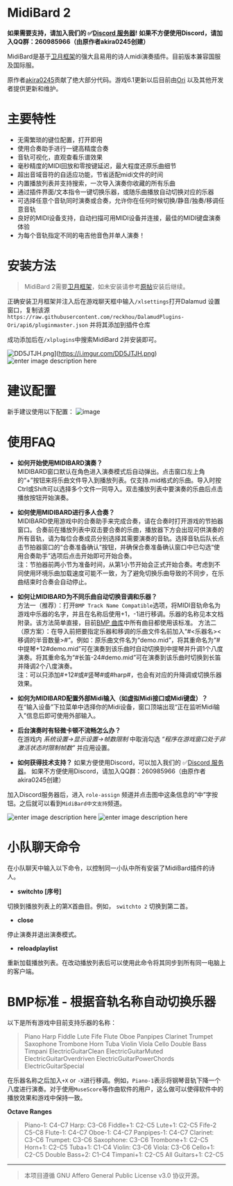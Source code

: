 # **MidiBard 2**

**如果需要支持，请加入我们的 ✅[Discord 服务器](https://discord.gg/sMUACqqKzF)!**
**如果不方便使用Discord，请加入QQ群：260985966（由原作者akira0245创建）**

MidiBard是基于[卫月框架](https://bbs.tggfl.com/topic/32/dalamud-%E5%8D%AB%E6%9C%88%E6%A1%86%E6%9E%B6)的强大且易用的诗人midi演奏插件。目前版本兼容国服及国际服。

原作者[akira0245](https://github.com/akira0245/MidiBard)贡献了绝大部分代码。游戏6.1更新以后目前由[Ori](https://github.com/reckhou/MidiBard) 以及其他开发者提供更新和维护。



# 主要特性
* 无需繁琐的键位配置，打开即用
* 使用合奏助手进行一键高精度合奏
* 音轨可视化，直观查看乐谱效果
* 毫秒精度的MIDI回放和零按键延迟，最大程度还原乐曲细节
* 超出音域音符的自适应功能，节省适配midi文件的时间
* 内置播放列表并支持搜索，一次导入演奏你收藏的所有乐曲
* 通过插件界面/文本指令一键切换乐器，或随乐曲播放自动切换对应的乐器
* 可选择任意个音轨同时演奏或合奏，允许你在任何时候切换/静音/独奏/移调任意音轨
* 良好的MIDI设备支持，自动扫描可用MIDI设备并连接，最佳的MIDI键盘演奏体验
* 为每个音轨指定不同的电吉他音色并单人演奏！


# 安装方法
> MidiBard 2需要[卫月框架](https://bbs.tggfl.com/topic/32/dalamud-%E5%8D%AB%E6%9C%88%E6%A1%86%E6%9E%B6)，如未安装请参考[原帖](https://bbs.tggfl.com/topic/32/dalamud-%E5%8D%AB%E6%9C%88%E6%A1%86%E6%9E%B6)安装后继续。

正确安装卫月框架并注入后在游戏聊天框中输入`/xlsettings`打开Dalamud 设置窗口，复制该源  
`https://raw.githubusercontent.com/reckhou/DalamudPlugins-Ori/api6/pluginmaster.json` 并将其添加到插件仓库  


成功添加后在`/xlplugins`中搜索MidiBard 2并安装即可。

 ![DD5JTJH.png](https://i.imgur.com/DD5JTJH.png)](https://i.imgur.com/DD5JTJH.png)
![enter image description here](https://i.imgur.com/4BH682e.png)

# 建议配置
新手建议使用以下配置：
![image](https://i.imgur.com/wFsYNDy.png)


# 使用FAQ
* **如何开始使用MIDIBARD演奏？**  
MIDIBARD窗口默认在角色进入演奏模式后自动弹出。点击窗口左上角的“+”按钮来将乐曲文件导入到播放列表。仅支持.mid格式的乐曲。导入时按Ctrl或Shift可以选择多个文件一同导入。双击播放列表中要演奏的乐曲后点击播放按钮开始演奏。

* **如何使用MIDIBARD进行多人合奏？**  
MIDIBARD使用游戏中的合奏助手来完成合奏，请在合奏时打开游戏的节拍器窗口。合奏前在播放列表中双击要合奏的乐曲，播放器下方会出现可供演奏的所有音轨，请为每位合奏成员分别选择其需要演奏的音轨。选择音轨后队长点击节拍器窗口的“合奏准备确认”按钮，并确保合奏准备确认窗口中已勾选“使用合奏助手”选项后点击开始即可开始合奏。  
注：节拍器前两小节为准备时间，从第1小节开始会正式开始合奏。考虑到不同使用环境乐曲加载速度可能不一致，为了避免切换乐曲导致的不同步，在乐曲结束时合奏会自动停止。

* **如何让MIDIBARD为不同乐曲自动切换音调和乐器？**  
方法一（推荐）：打开`BMP Track Name Compatible`选项，将MIDI音轨命名为游戏中乐器的名字，并且在名称后使用+1，-1进行移调。乐器的名称见本文档附录。该方法简单直接，目前[BMP 曲库](https://bmp.trotlinebeercan.com/)中所有曲目都使用该标准。
方法二（原方案）：在导入前把要指定乐器和移调的乐曲文件名前加入“#<乐器名><移调的半音数量>#”。例如：原乐曲文件名为“demo.mid”，将其重命名为“#中提琴+12#demo.mid”可在演奏到该乐曲时自动切换到中提琴并升调1个八度演奏。将其重命名为“#长笛-24#demo.mid”可在演奏到该乐曲时切换到长笛并降调2个八度演奏。  
注：可以只添加#+12#或#竖琴#或#harp#，也会有对应的升降调或切换乐器效果。

* **如何为MIDIBARD配置外部Midi输入（如虚拟Midi接口或Midi键盘）？**  
在“输入设备”下拉菜单中选择你的Midi设备，窗口顶端出现“正在监听Midi输入”信息后即可使用外部输入。

* **后台演奏时有轻微卡顿不流畅怎么办？**  
在游戏内 *系统设置→显示设置→帧数限制* 中取消勾选 *“程序在游戏窗口处于非激活状态时限制帧数”* 并应用设置。

* **如何获得技术支持？**
如果方便使用Discord，可以加入我们的 ✅[Discord 服务器](https://discord.gg/sMUACqqKzF)。
如果不方便使用Discord，请加入QQ群：260985966（由原作者akira0245创建）

加入Discord服务器后，进入 `role-assign` 频道并点击图中这条信息的“中”字按钮。之后就可以看到`MidiBard中文支持`频道。

![enter image description here](https://i.imgur.com/VK8Iz0S.png)
![enter image description here](https://i.imgur.com/6mEBWmY.png)

# 小队聊天命令

在小队聊天中输入以下命令，以控制同一小队中所有安装了MidiBard插件的诗人。

* **switchto [序号]**

切换到播放列表上的第X首曲目。例如， `switchto 2` 切换到第二首。
* **close**

停止演奏并退出演奏模式。

*  **reloadplaylist**

重新加载播放列表。在改动播放列表后可以使用此命令将其同步到所有同一电脑上的客户端。

# BMP标准 - 根据音轨名称自动切换乐器

以下是所有游戏中目前支持乐器的名称：

>Piano
>Harp
>Fiddle
>Lute
>Fife
>Flute
>Oboe
>Panpipes
>Clarinet
>Trumpet
>Saxophone
>Trombone
>Horn
>Tuba
>Violin
>Viola
>Cello
>Double Bass
>Timpani
>ElectricGuitarClean 
>ElectricGuitarMuted 
>ElectricGuitarOverdriven
>ElectricGuitarPowerChords 
>ElectricGuitarSpecial

在乐器名称之后加入`+X` or `-X`进行移调。例如，`Piano-1`表示将钢琴音轨下降一个八度进行演奏。对于使用`MuseScore`等作曲软件的用户，这么做可以使得软件中的播放效果和游戏中保持一致。

**Octave Ranges**

>Piano-1: C4-C7 
>Harp: C3-C6 
>Fiddle+1: C2-C5 
>Lute+1: C2-C5
>Fife-2 C5-C8 
>Flute-1: C4-C7 
>Oboe-1: C4-C7 
>Panpipes-1: C4-C7 
>Clarinet: C3-C6
>Trumpet: C3-C6 
>Saxophone: C3-C6
>Trombone+1: C2-C5
>Horn+1: C2-C5
>Tuba+1: C1-C4
>Violin: C3-C6
>Viola: C3-C6
>Cello+1: C2-C5
>Double Bass+2: C1-C4
>Timpani+1: C2-C5
>All Guitars+1: C2-C5


---
> 本项目遵循 GNU Affero General Public License v3.0 协议开源。  

